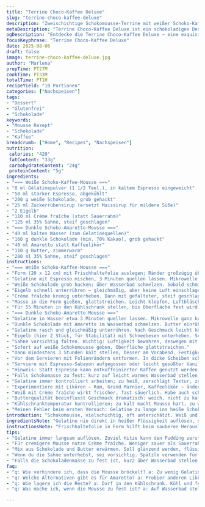 ```yaml
---
title: "Terrine Choco-Kaffee Deluxe"
slug: "terrine-choco-kaffee-deluxe"
description: "Zweischichtige Schokomousse-Terrine mit weißer Schoko-Kaffee-Mousse und dunkler Schoko-Kaffee-Likör-Mousse. Gelatine jeweils sanft aufgelöst, Aromen intensiviert. Weiß mit Cremefraiche statt Sauerrahm, dunkle Schokolade mit Amaretto statt Kaffeelikör verfeinert. Perfekt geschichtete Texturen, luftige Konsistenzen, subtile Bitternoten, cremig. 10 Portionen, glutenfrei, nussfrei, klassische französische Dessert-Note mit eigenem Twist."
metaDescription: "Terrine Choco-Kaffee Deluxe ist ein schokoladiges Dessert mit zwei Schichten: Weißer Schoko-Kaffee-Mousse und Dunkler Schoko-Amaretto-Mousse."
ogDescription: "Entdecke die Terrine Choco-Kaffee Deluxe – eine exquisite Schokoladenmousse mit verwöhnendem Kaffee- und Amaretto-Aroma."
focusKeyphrase: "Terrine Choco-Kaffee Deluxe"
date: 2025-08-06
draft: false
image: terrine-choco-kaffee-deluxe.jpg
author: "Marlena"
prepTime: PT27M
cookTime: PT33M
totalTime: PT1H
recipeYield: "10 Portionen"
categories: ["Nachspeisen"]
tags:
- "Dessert"
- "Glutenfrei"
- "Schokolade"
keywords:
- "Mousse Rezept"
- "Schokolade"
- "Kaffee"
breadcrumb: ["Home", "Recipes", "Nachspeisen"]
nutrition: 
 calories: "420"
 fatContent: "33g"
 carbohydrateContent: "24g"
 proteinContent: "5g"
ingredients:
- "=== Weiße Schoko-Kaffee-Mousse ==="
- "8 ml Gélatinepulver (1 1/2 Teel.), in kaltem Espresso eingeweicht"
- "50 ml starker Espresso, abgekühlt"
- "200 g weiße Schokolade, grob gehackt"
- "25 ml Zuckerrübensirup (ersetzt Maissirup für mildere Süße)"
- "2 Eigelb"
- "110 ml Crème fraîche (statt Sauerrahm)"
- "125 ml 35% Sahne, steif geschlagen"
- "=== Dunkle Schoko-Amaretto-Mousse ==="
- "40 ml kaltes Wasser (zum Gelatinequellen)"
- "160 g dunkle Schokolade (min. 70% Kakao), grob gehackt"
- "40 ml Amaretto statt Kaffeelikör"
- "110 g Butter, zimmerwarm"
- "280 ml 35% Sahne, steif geschlagen"
instructions:
- "=== Weiße Schoko-Kaffee-Mousse ==="
- "Form (20 x 12 cm) mit Frischhaltefolie auslegen; Ränder großzügig überstehen lassen – erleichtert späteres Lösen."
- "Gelatine mit Espresso mischen, 3 Minuten quellen lassen. Mikrowelle kurz (10 Sek.), unbedingt nur leicht erwärmen. Nicht zu heiß, sonst gerinnt die Gelatine."
- "Weiße Schokolade grob hacken; über Wasserbad schmelzen. Sobald schmilzt, Pfanne von Herd nehmen, Buttersirup einrühren. Nun Gelatine-Espressomischung einrühren. Wichtig: Kein direkter Kontakt mit Hitze, sonst gerinnt Eigelb."
- "Eigelb schnell unterrühren – gleichmäßig, aber keine Luft einschlagen."
- "Crème fraîche kremig unterheben. Dann mit gefalteter, steif geschlagener Sahne vermengen, ruhig und sanft. Falten, nicht rühren – sonst fällt die Mousse zusammen."
- "Masse in die Form gießen, glattstreichen. Leicht klopfen, Luftbläschen entfernen."
- "Für 55 Minuten in den Kühlschrank stellen, bis Oberfläche fest wird. Man spürt am Rand mit Finger: leicht elastisch, nicht nass oder flüssig."
- "=== Dunkle Schoko-Amaretto-Mousse ==="
- "Gelatine in Wasser etwa 3 Minuten quellen lassen. Mikrowelle ganz kurz (15 Sek.) schmelzen wie zuvor."
- "Dunkle Schokolade mit Amaretto im Wasserbad schmelzen. Butter einrühren, bis glänzend und glatt."
- "Gelatine rasch und gleichmäßig unterrühren. Nach Geschmack leicht kühlen lassen, bis Mischung nur noch leicht warm ist; viel langsamer abkühlen, sonst bilden sich Haut und Klümpchen."
- "Eigelb (hier 2 Stück, für Stabilität) mit Schneebesen unterheben. Schnell, aber gleichmäßig, damit keine Klümpchen."
- "Sahne vorsichtig falten. Wichtig: Luftigkeit bewahren, deswegen mit Spatel."
- "Sofort auf weiße Schokomousse geben, Oberfläche glattstreichen."
- "Dann mindestens 3 Stunden kalt stellen, besser am Vorabend. Festigkeit: Oberflächenprobe mit Fingern. Kein Gelier-Effekt? Kälter stellen oder mehr Gelatine beim nächsten Mal."
- "Vor dem Servieren mit Folienrändern entformen. In dicke Scheiben schneiden; sauberes Messer in heißes Wasser tauchen, besseres Schnittbild."
- "Serviere mit Espresso-Sabayon aufgegossen oder leicht gesüßter Vanillesauce. Alternativ: leichte Orangensauce, überraschend frisch zu schwerer Mousse."
- "Hinweis: Statt Espresso kann entkoffeinierter Kaffee genutzt werden; Creme fraiche sorgt für weniger Säure als Sauerrahm, macht Mousse samtiger."
- "Falls Schokomasse zu fest: kurz auf leicht warmes Wasserbad stellen, anschließendes vorsichtiges Rühren hilft. Niemals zu sehr erwärmen, sonst stocken Eigelbe."
- "Gelatine immer kontrolliert arbeiten; zu heiß, zerschlägt Textur, zu kalt verbindet sich nicht richtig. Kleine Ingredienzienmengen nicht unterschätzen – immer genau wegen Stabilität."
- "Experimentiere mit Likören – Rum, Grand Marnier, Kaffeelikör – ändern leicht die Harmonie."
- "Weiß mit Crème fraîche wirkt frischer, fast säuerlich. Habe auch schon Joghurt probiert: zu wässrig, Mousse fällt zusammen."
- "Butterqualität beeinflusst Geschmack dramatisch: weich, nicht zu kalt verwenden, damit sich gut einbinden lässt."
- "Kühlschranktemperatur kontrollieren; zu kalt macht Mousse hart, zu warm instabil."
- "Meinen Fehler beim ersten Versuch: Gelatine zu lange ins heiße Schokomix, Mousse wurde körnig. Seitdem Temperatur und Zeit akribisch beachten, vor allem beim Zusammenführen der Komponenten."
introduction: "Schokomousse, vielschichtig, oft unterschätzt. Weiß und Dunkel, Kaffee-Aroma, das in jedes Stück zieht. Nicht einfach nur süß, sondern mit Tiefe und Textur, gewürzt mit kleinen Tricks aus meiner Küche. Gelatine ist Schlüssel, braucht Respekt – ohne sie wäre das nichts als schockige Creme. Dabei gelingt es nur, wenn Achtung vor Temperatur und Timing großgeschrieben wird. Crème fraîche statt Sauerrahm? Probiert und bleiben geblieben, angenehmer, weniger sauer, cremiger. Dunkle Schokolade mit Amaretto statt Kaffeelikör macht die zweite Schicht wärmer, nussiger. Erfahrung hat gezeigt: die richtige Reihenfolge, sanfte Hand, und Geduld sind nötig für das Ergebnis, das nicht nur aussieht, sondern sich schichten lässt. Hier ein paar direkte Tipps und genaue Beobachtungen als Grundlage fürs Ausprobieren, Nachkochen, Verändern."
ingredientsNote: "Gelatine nie direkt in heißer Flüssigkeit auflösen, sonst gerinnt Eigelb. Qellzeit der Gelatine wichtig; zu kurz, wird Mousse zu weich, zu lang, gibt klumpigen Geschmack. Espresso oder Kaffee sollten nicht heiß sein – sonst zerkleinert Hitze Geschmack und die Gelatine verbindet nicht richtig. Crème fraîche liefert Säure, die das Volumen und die Textur der Mousse ausbalanciert. Als Maissirupersatz Zuckerrübensirup oder Honig nehmen – schmeckt intensiver, kann aber Farbe etwas dunkler machen. Dunkle Schokolade für nötigen Biss; dunkler als 70% nicht immer besser – sonst bitter, verliert Cremigkeit. Butter muss Raumtemperatur haben, sonst gibt es Klumpen. Amaretto statt Kaffeelikör als ungewöhnlicher Ersatz – sorgt für leichte Mandelnote, die die Schokolade tiefer macht."
instructionsNote: "Frischhaltefolie in Form hilft beim sauberen Herauslösen; empfehle doppeltes Überstehen. Gelatine quellen lassen, dann in kleinen Mikrowellenintervallen auflösen – Vorsicht, niemals kochen. Schokolade langsam schmelzen, Temperaturkontrolle per Handkontakt oder Fingerprobe möglich – muss fließend, nicht heiß sein. Eigelb unterrühren nur wenn Schokoladengemisch lauwarm, sonst gerinnt. Crème fraîche erst unterheben, dann geschlagene Sahne faltend einarbeiten, damit Mousse luftig bleibt. Geschmolzene Schoko-Butter-Gelatine-Masse nicht zu warm für Eigelb sonst Stocken. Sahne direkt vor Einmischen schlagen, fetter Sahneanteil gibt Stabilität. Alles wird mit Spatel gefaltet, rühren zerstört Luft und resultiert in dener Mousse. Kühlschrankzeit je nach Sicht und Haptik anpassen; Fingerprobe am Rand sinnvoller als Stoppuhr. Vor Butter oder Schokolade auf Wasserbad ist es gut, das Wasser kochen zu lassen, dann Herd ausschalten, Restwärme reicht. Kühle Form dann besser – sorgt für schnelle Erstarrung."
tips:
- "Gelatine immer langsam auflösen. Zuviel Hitze kann den Pudding zerstören. Mein Fehler: Letztes Mal war die Mousse körnig. Deshalb kontrolliere die Temperatur. Leicht erwärmen, nicht kochen. Frischhaltefolie ist dein Freund beim Herauslösen."
- "Für cremigere Mousse nutze Crème fraîche. Weniger sauer als Sauerrahm, probiere es aus. Dekoratives Anrichten macht viel aus. Verwende frische Beeren oder gehobelte Schokolade. Optisch und geschmacklich ein Highlight."
- "Mix aus Schokolade und Butter erwärmen. Soll glänzend werden, flüssig sein. Zu heiss, läuft die Gefahr, dass es bricht. Kaltes Wasserbad ist ideal. Wenn Klumpen entstehen, hilft schnelles Rühren. Immer an die Temperatur denken."
- "Wenn du die Sahne unterhebst, sei vorsichtig. Spätzle verwenden für eine luftigere Mousse. Rühren zerstört die Luftigkeit. Guter Tipp: Sahne kurz vor dem Mischen schlagen; dann alles vorsichtig falten. Mach kleine Portionen, das wirkt eleganter."
- "Falls die Schokoladenmasse zu fest ist, kurz über Wasserbad stellen. Vorsicht, wenn du erhitzt: Eier werden schnell fest. Ideal ist eine gleichmäßige Mischung. Immer wieder den eigenen Geschmack und die Konsistenz prüfen."
faq:
- "q: Wie verhindere ich, dass die Mousse bröckelt? a: Zu wenig Gelatine oder zu heiss gelassen? Achte auf die Mousse-Textur. Fingerprobe am Rand durchführen. Wenn sie zu weich ist, erneutzeitig in den Kühlschrank."
- "q: Welche Alternativen gibt es für Amaretto? a: Probier anderen Likör, wie Kaffeelikör. Oder fruchtige Sorten. Gutes Urteil: Mit Flüssigkeiten beimengen. Espresso kann auch für weniger Alkohol genutzt werden."
- "q: Wie lagere ich die Reste? a: Darf in den Kühlschrank. Kühl und fest. Aber auch, dass es nicht zu lange dauert. Mousse bleibt frisch, aber nicht zu lange warten. 2-3 Tage sind möglich."
- "q: Was mache ich, wenn die Mousse zu fest ist? a: Auf Wasserbad stellen, leicht aufwärmen. Rühren hilft, aber nicht zu stark. Sonst Eierstocken aufpassen. Qualität der Zutaten ist entscheidend."

---
```

